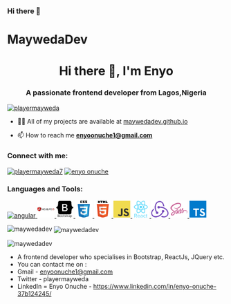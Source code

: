 ### Hi there 👋

# MaywedaDev


<h1 align="center">Hi there 👋, I'm Enyo</h1>
<h3 align="center">A passionate frontend developer from Lagos,Nigeria</h3>

<p align="left"> <a href="https://twitter.com/playermayweda" target="blank"><img src="https://img.shields.io/twitter/follow/playermayweda?logo=twitter&style=for-the-badge" alt="playermayweda" /></a> </p>

- 👨‍💻 All of my projects are available at [maywedadev.github.io](maywedadev.github.io)

- 📫 How to reach me **enyoonuche1@gmail.com**

<h3 align="left">Connect with me:</h3>
<p align="left">
<a href="https://twitter.com/playermayweda7" target="blank"><img align="center" src="https://raw.githubusercontent.com/rahuldkjain/github-profile-readme-generator/master/src/images/icons/Social/twitter.svg" alt="playermayweda7" height="30" width="40" /></a>
<a href="https://fb.com/enyo onuche" target="blank"><img align="center" src="https://raw.githubusercontent.com/rahuldkjain/github-profile-readme-generator/master/src/images/icons/Social/facebook.svg" alt="enyo onuche" height="30" width="40" /></a>
</p>

<h3 align="left">Languages and Tools:</h3>
<p align="left"> <a href="https://angular.io" target="_blank" rel="noreferrer"> <img src="https://angular.io/assets/images/logos/angular/angular.svg" alt="angular" width="40" height="40"/> </a> <a href="https://angular.io" target="_blank" rel="noreferrer"> <img src="https://raw.githubusercontent.com/devicons/devicon/master/icons/angularjs/angularjs-original-wordmark.svg" alt="angularjs" width="40" height="40"/> </a> <a href="https://getbootstrap.com" target="_blank" rel="noreferrer"> <img src="https://raw.githubusercontent.com/devicons/devicon/master/icons/bootstrap/bootstrap-plain-wordmark.svg" alt="bootstrap" width="40" height="40"/> </a> <a href="https://www.w3schools.com/css/" target="_blank" rel="noreferrer"> <img src="https://raw.githubusercontent.com/devicons/devicon/master/icons/css3/css3-original-wordmark.svg" alt="css3" width="40" height="40"/> </a> <a href="https://www.w3.org/html/" target="_blank" rel="noreferrer"> <img src="https://raw.githubusercontent.com/devicons/devicon/master/icons/html5/html5-original-wordmark.svg" alt="html5" width="40" height="40"/> </a> <a href="https://developer.mozilla.org/en-US/docs/Web/JavaScript" target="_blank" rel="noreferrer"> <img src="https://raw.githubusercontent.com/devicons/devicon/master/icons/javascript/javascript-original.svg" alt="javascript" width="40" height="40"/> </a> <a href="https://reactjs.org/" target="_blank" rel="noreferrer"> <img src="https://raw.githubusercontent.com/devicons/devicon/master/icons/react/react-original-wordmark.svg" alt="react" width="40" height="40"/> </a> <a href="https://redux.js.org" target="_blank" rel="noreferrer"> <img src="https://raw.githubusercontent.com/devicons/devicon/master/icons/redux/redux-original.svg" alt="redux" width="40" height="40"/> </a> <a href="https://sass-lang.com" target="_blank" rel="noreferrer"> <img src="https://raw.githubusercontent.com/devicons/devicon/master/icons/sass/sass-original.svg" alt="sass" width="40" height="40"/> </a> <a href="https://www.typescriptlang.org/" target="_blank" rel="noreferrer"> <img src="https://raw.githubusercontent.com/devicons/devicon/master/icons/typescript/typescript-original.svg" alt="typescript" width="40" height="40"/> </a> </p>

<p><img align="left" src="https://github-readme-stats.vercel.app/api/top-langs?username=maywedadev&show_icons=true&locale=en&layout=compact" alt="maywedadev" /></p>

<p>&nbsp;<img align="center" src="https://github-readme-stats.vercel.app/api?username=maywedadev&show_icons=true&locale=en" alt="maywedadev" /></p>

<p><img align="center" src="https://github-readme-streak-stats.herokuapp.com/?user=maywedadev&" alt="maywedadev" /></p>


- A frontend developer who specialises in Bootstrap, ReactJs, JQuery etc.
- You can contact me on :
- Gmail - enyoonuche1@gmail.com
- Twitter - playermayweda
- LinkedIn = Enyo Onuche - https://www.linkedin.com/in/enyo-onuche-37b124245/
